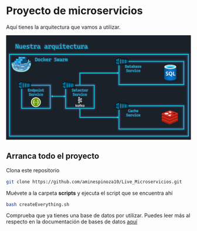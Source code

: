 # Proyecto de microservicios

Aquí tienes la arquitectura que vamos a utilizar.

![Arquitectura](./docs/assets/arquitectura.png)

## Arranca todo el proyecto

Clona este repositorio

```bash
git clone https://github.com/aminespinoza10/Live_Microservicios.git
```

Muévete a la carpeta **scripts** y ejecuta el script que se encuentra ahí

```bash
bash createEverything.sh
```

Comprueba que ya tienes una base de datos por utilizar. Puedes leer más al respecto en la documentación de bases de datos [aquí](./docs/database.md)


